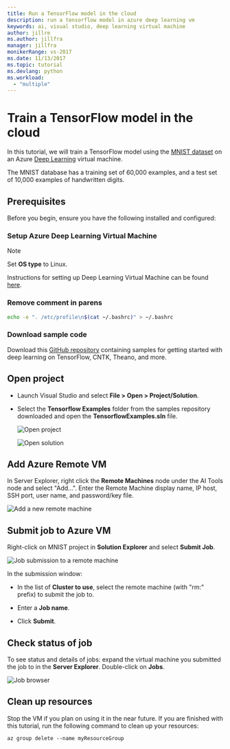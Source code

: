 ```yaml
---
title: Run a TensorFlow model in the cloud
description: run a tensorflow model in azure deep learning vm
keywords: ai, visual studio, deep learning virtual machine
author: jillre
ms.author: jillfra
manager: jillfra
monikerRange: vs-2017
ms.date: 11/13/2017
ms.topic: tutorial
ms.devlang: python
ms.workload:
  - "multiple"
---
```

# Train a TensorFlow model in the cloud

In this tutorial, we will train a TensorFlow model using the [MNIST dataset](http://yann.lecun.com/exdb/mnist/) on an Azure [Deep Learning](/azure/machine-learning/data-science-virtual-machine/deep-learning-dsvm-overview) virtual machine.

The MNIST database has a training set of 60,000 examples, and a test set of 10,000 examples of handwritten digits.

## Prerequisites
Before you begin, ensure you have the following installed and configured:

### Setup Azure Deep Learning Virtual Machine

> [!NOTE]
> Set **OS type** to Linux.

Instructions for setting up Deep Learning Virtual Machine can be found [here](/azure/machine-learning/data-science-virtual-machine/provision-deep-learning-dsvm).

### Remove comment in parens

```bash
echo -e ". /etc/profile\n$(cat ~/.bashrc)" > ~/.bashrc
```

### Download sample code

Download this [GitHub repository](https://github.com/Microsoft/samples-for-ai) containing samples for getting started with deep learning on TensorFlow, CNTK, Theano, and more.

## Open project

- Launch Visual Studio and select **File > Open > Project/Solution**.

- Select the **Tensorflow Examples** folder from the samples repository downloaded and open the **TensorflowExamples.sln** file.

   ![Open project](media/tensorflow-local/open-project.png)

   ![Open solution](media/tensorflow-local/open-solution.png)

## Add Azure Remote VM

In Server Explorer, right click the **Remote Machines** node under the AI Tools node and select "Add…". Enter the Remote Machine display name, IP host, SSH port, user name, and password/key file.

![Add a new remote machine](media/tensorflow-vm/add-remote-vm.png)

## Submit job to Azure VM
Right-click on MNIST project in **Solution Explorer** and select **Submit Job**.

![Job submission to a remote machine](media/tensorflow-vm/job-submission.png)

In the submission window:

- In the list of **Cluster to use**, select the remote machine (with "rm:" prefix) to submit the job to.

- Enter a **Job name**.

- Click **Submit**.

## Check status of job
To see status and details of jobs: expand the virtual machine you submitted the job to in the **Server Explorer**. Double-click on **Jobs**.

![Job browser](media/tensorflow-vm/job-browser.png)

## Clean up resources

Stop the VM if you plan on using it in the near future. If you are finished with this tutorial, run the following command to clean up your resources:

```azurecli-interactive
az group delete --name myResourceGroup
```
